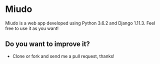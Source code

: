# Miudo
Miudo is a web app developed using Python 3.6.2 and Django 1.11.3. Feel free to use it as you want!

## Do you want to improve it?
 * Clone or fork and send me a pull request, thanks!
